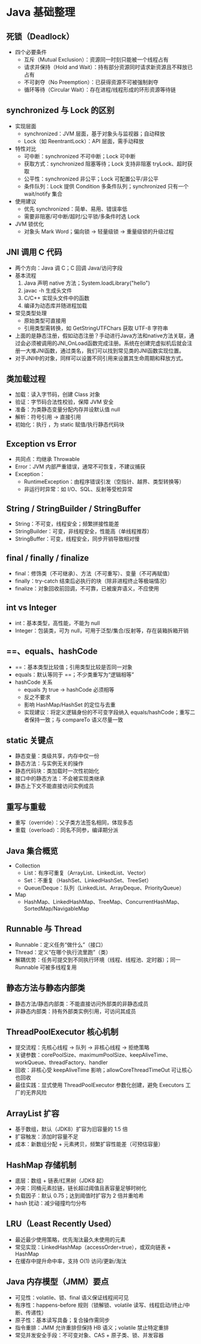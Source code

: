 # Java 基础整理

## 死锁（Deadlock）
- 四个必要条件
  - 互斥（Mutual Exclusion）：资源同一时刻只能被一个线程占有
  - 请求并保持（Hold and Wait）：持有部分资源同时请求新资源且不释放已占有
  - 不可剥夺（No Preemption）：已获得资源不可被强制剥夺
  - 循环等待（Circular Wait）：存在进程/线程形成的环形资源等待链

## synchronized 与 Lock 的区别
- 实现层面
  - synchronized：JVM 层面，基于对象头与监视器；自动释放
  - Lock（如 ReentrantLock）：API 层面，需手动释放
- 特性对比
  - 可中断：synchronized 不可中断；Lock 可中断
  - 获取方式：synchronized 阻塞等待；Lock 支持非阻塞 tryLock、超时获取
  - 公平性：synchronized 非公平；Lock 可配置公平/非公平
  - 条件队列：Lock 提供 Condition 多条件队列；synchronized 只有一个 wait/notify 集合
- 使用建议
  - 优先 synchronized：简单、易用、错误率低
  - 需要非阻塞/可中断/超时/公平锁/多条件时选 Lock
- JVM 锁优化
  - 对象头 Mark Word；偏向锁 → 轻量级锁 → 重量级锁的升级过程

## JNI 调用 C 代码
- 两个方向：Java 调 C；C 回调 Java/访问字段
- 基本流程
  1) Java 声明 native 方法；System.loadLibrary("hello")
  2) javac -h 生成头文件
  3) C/C++ 实现头文件中的函数
  4) 编译为动态库并随进程加载
- 常见类型处理
  - 原始类型可直接用
  - 引用类型需转换，如 GetStringUTFChars 获取 UTF-8 字符串  
- 上面的是静态注册，假如动态注册？手动进行Java方法和native方法关联，通过会必须被调用的JNI_OnLoad函数完成注册。系统在创建完虚拟机后就会注册一大堆JNI函数，通过类名，我们可以找到常见类的JNI函数实现位置。  
- 对于JNI中的对象，同样可以设置不同引用来设置其生命周期和释放方式。

## 类加载过程
- 加载：读入字节码，创建 Class 对象
- 验证：字节码合法性校验，保障 JVM 安全
- 准备：为类静态变量分配内存并设默认值 null
- 解析：符号引用 → 直接引用
- 初始化：执行 <clinit>，为 static 赋值/执行静态代码块

## Exception vs Error
- 共同点：均继承 Throwable
- Error：JVM 内部严重错误，通常不可恢复，不建议捕获
- Exception：
  - RuntimeException：由程序错误引发（空指针、越界、类型转换等）
  - 非运行时异常：如 I/O、SQL、反射等受检异常

## String / StringBuilder / StringBuffer
- String：不可变，线程安全；频繁拼接性能差
- StringBuilder：可变，非线程安全，性能高（单线程推荐）
- StringBuffer：可变，线程安全，同步开销导致相对慢

## final / finally / finalize
- final：修饰类（不可继承）、方法（不可重写）、变量（不可再赋值）
- finally：try-catch 结束后必执行的块（除非进程终止等极端情况）
- finalize：对象回收前回调，不可靠，已被废弃语义，不应使用

## int vs Integer
- int：基本类型，高性能，不能为 null
- Integer：包装类，可为 null，可用于泛型/集合/反射等，存在装箱拆箱开销

## ==、equals、hashCode
- ==：基本类型比较值；引用类型比较是否同一对象
- equals：默认等同于 ==；不少类重写为“逻辑相等”
- hashCode 关系
  - equals 为 true → hashCode 必须相等
  - 反之不要求
  - 影响 HashMap/HashSet 的定位与去重
  - 实现建议：将定义逻辑身份的不可变字段纳入 equals/hashCode；重写二者保持一致；与 compareTo 语义尽量一致

## static 关键点
- 静态变量：类级共享，内存中仅一份
- 静态方法：与实例无关的操作
- 静态代码块：类加载时一次性初始化
- 接口中的静态方法：不会被实现类继承
- 静态上下文不能直接访问实例成员

## 重写与重载
- 重写（override）：父子类方法签名相同，体现多态
- 重载（overload）：同名不同参，编译期分派

## Java 集合概览
- Collection
  - List：有序可重复（ArrayList、LinkedList、Vector）
  - Set：不重复（HashSet、LinkedHashSet、TreeSet）
  - Queue/Deque：队列（LinkedList、ArrayDeque、PriorityQueue）
- Map
  - HashMap、LinkedHashMap、TreeMap、ConcurrentHashMap、SortedMap/NavigableMap

## Runnable 与 Thread
- Runnable：定义任务“做什么”（接口）
- Thread：定义“在哪个执行流里跑”（类）
- 解耦优势：任务可提交到不同执行环境（线程、线程池、定时器）；同一 Runnable 可被多线程复用

## 静态方法与静态内部类
- 静态方法/静态内部类：不能直接访问外部类的非静态成员
- 非静态内部类：持有外部类实例引用，可访问其成员

## ThreadPoolExecutor 核心机制
- 提交流程：先核心线程 → 队列 → 非核心线程 → 拒绝策略
- 关键参数：corePoolSize、maximumPoolSize、keepAliveTime、workQueue、threadFactory、handler
- 回收：非核心受 keepAliveTime 影响；allowCoreThreadTimeOut 可让核心也回收
- 最佳实践：显式使用 ThreadPoolExecutor 参数化创建，避免 Executors 工厂的无界风险

## ArrayList 扩容
- 基于数组，默认（JDK8）扩容为旧容量的 1.5 倍
- 扩容触发：添加时容量不足
- 成本：新数组分配 + 元素拷贝，频繁扩容性能差（可预估容量）

## HashMap 存储机制
- 底层：数组 + 链表/红黑树（JDK8 起）
- 冲突：同桶元素拉链，链长超过阈值且表容量足够时树化
- 负载因子：默认 0.75；达到阈值时扩容为 2 倍并重哈希
- hash 扰动：减少碰撞均匀分布

## LRU（Least Recently Used）
- 最近最少使用策略，优先淘汰最久未使用的元素
- 常见实现：LinkedHashMap（accessOrder=true），或双向链表 + HashMap
- 在缓存中提升命中率，支持 O(1) 访问/更新/淘汰

## Java 内存模型（JMM）要点
- 可见性：volatile、锁、final 语义保证线程间可见
- 有序性：happens-before 规则（锁解锁、volatile 读写、线程启动/终止/中断、传递性）
- 原子性：基本读写具备；复合操作需同步
- 指令重排：JMM 允许重排但保持 HB 语义；volatile 禁止特定重排
- 常见并发安全手段：不可变对象、CAS + 原子类、锁、并发容器